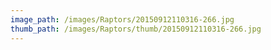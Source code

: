 ```yaml
---
image_path: /images/Raptors/20150912110316-266.jpg
thumb_path: /images/Raptors/thumb/20150912110316-266.jpg
---
```


